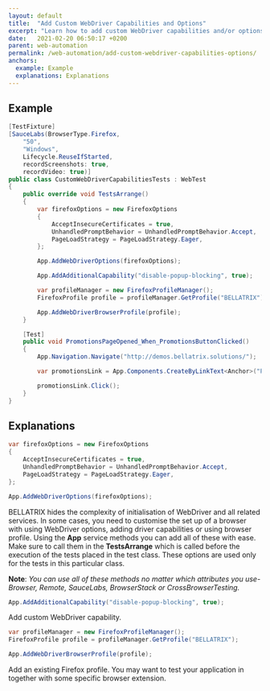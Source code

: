 ```yaml
---
layout: default
title:  "Add Custom WebDriver Capabilities and Options"
excerpt: "Learn how to add custom WebDriver capabilities and/or options."
date:   2021-02-20 06:50:17 +0200
parent: web-automation
permalink: /web-automation/add-custom-webdriver-capabilities-options/
anchors:
  example: Example
  explanations: Explanations
---
```

Example
-------
```csharp
[TestFixture]
[SauceLabs(BrowserType.Firefox,
    "50",
    "Windows",
    Lifecycle.ReuseIfStarted,
    recordScreenshots: true,
    recordVideo: true)]
public class CustomWebDriverCapabilitiesTests : WebTest
{
    public override void TestsArrange()
    {
        var firefoxOptions = new FirefoxOptions
        {
            AcceptInsecureCertificates = true,
            UnhandledPromptBehavior = UnhandledPromptBehavior.Accept,
            PageLoadStrategy = PageLoadStrategy.Eager,
        };

        App.AddWebDriverOptions(firefoxOptions);

        App.AddAdditionalCapability("disable-popup-blocking", true);

        var profileManager = new FirefoxProfileManager();
        FirefoxProfile profile = profileManager.GetProfile("BELLATRIX");

        App.AddWebDriverBrowserProfile(profile);
    }

    [Test]
    public void PromotionsPageOpened_When_PromotionsButtonClicked()
    {
        App.Navigation.Navigate("http://demos.bellatrix.solutions/");

        var promotionsLink = App.Components.CreateByLinkText<Anchor>("Promotions");

        promotionsLink.Click();
    }
}
```

Explanations
------------
```csharp
var firefoxOptions = new FirefoxOptions
{
    AcceptInsecureCertificates = true,
    UnhandledPromptBehavior = UnhandledPromptBehavior.Accept,
    PageLoadStrategy = PageLoadStrategy.Eager,
};

App.AddWebDriverOptions(firefoxOptions);
```
BELLATRIX hides the complexity of initialisation of WebDriver and all related services. In some cases, you need to customise the set up of a browser with using WebDriver options, adding driver capabilities or using browser profile. Using the **App** service methods you can add all of these with ease. Make sure to call them in the **TestsArrange** which is called before the execution of the tests placed in the test class. These options are used only for the tests in this particular class.

**Note**: *You can use all of these methods no matter which attributes you use- Browser, Remote, SauceLabs, BrowserStack or CrossBrowserTesting.*
```csharp
App.AddAdditionalCapability("disable-popup-blocking", true);
```
Add custom WebDriver capability.
```csharp
var profileManager = new FirefoxProfileManager();
FirefoxProfile profile = profileManager.GetProfile("BELLATRIX");

App.AddWebDriverBrowserProfile(profile);
```
Add an existing Firefox profile. You may want to test your application in together with some specific browser extension.